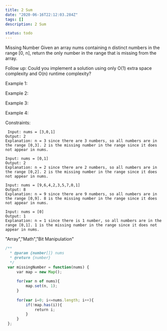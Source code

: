```yaml
---
title: 2 Sum
date: "2020-06-16T22:12:03.284Z"
tags: []
description: 2 Sum

status: todo
---
```


Missing Number
Given an array nums containing n distinct numbers in the range [0, n], return the only number in the range that is missing from the array.

Follow up: Could you implement a solution using only O(1) extra space complexity and O(n) runtime complexity?



Example 1:

Example 2:

Example 3:

Example 4:



Constraints:

```
 Input: nums = [3,0,1]
Output: 2
Explanation: n = 3 since there are 3 numbers, so all numbers are in the range [0,3]. 2 is the missing number in the range since it does not appear in nums.

```

```
Input: nums = [0,1]
Output: 2
Explanation: n = 2 since there are 2 numbers, so all numbers are in the range [0,2]. 2 is the missing number in the range since it does not appear in nums.

```

```
Input: nums = [9,6,4,2,3,5,7,0,1]
Output: 8
Explanation: n = 9 since there are 9 numbers, so all numbers are in the range [0,9]. 8 is the missing number in the range since it does not appear in nums.

```

```
Input: nums = [0]
Output: 1
Explanation: n = 1 since there is 1 number, so all numbers are in the range [0,1]. 1 is the missing number in the range since it does not appear in nums.

```

"Array","Math","Bit Manipulation"

```javascript
/**
  * @param {number[]} nums
  * @return {number}
  */
 var missingNumber = function(nums) {
     var map = new Map();
     
     for(var n of nums){
         map.set(n, 1);
     }
     
     for(var i=0; i<=nums.length; i++){
         if(!map.has(i)){
             return i;
         }
     }
 };
 ​
```
